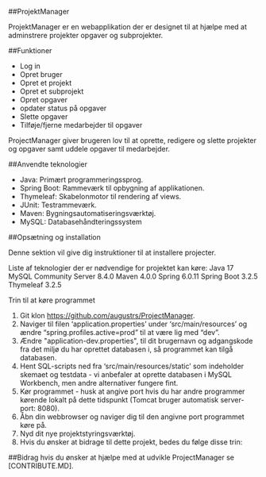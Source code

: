 ##ProjektManager

ProjektManager er en webapplikation der er designet til at hjælpe med at adminstrere projekter opgaver og subprojekter. 

##Funktioner
* Log in
* Opret bruger
* Opret et projekt
* Opret et subprojekt
* Opret opgaver
* opdater status på opgaver
* Slette opgaver
* Tilføje/fjerne medarbejder til opgaver

ProjectManager giver brugeren lov til at oprette, redigere og slette projekter og opgaver samt uddele opgaver til medarbejder.

##Anvendte teknologier
* Java: Primært programmeringssprog.
* Spring Boot: Rammeværk til opbygning af applikationen.
* Thymeleaf: Skabelonmotor til rendering af views.
* JUnit: Testrammeværk.
* Maven: Bygningsautomatiseringsværktøj.
* MySQL: Databasehåndteringssystem

##Opsætning og installation

Denne sektion vil give dig instruktioner til at installere projecter. 

Liste af teknologier der er nødvendige for projektet kan køre:
Java 17
MySQL Community Server 8.4.0
Maven 4.0.0
Spring 6.0.11
Spring Boot 3.2.5
Thymeleaf 3.2.5

Trin til at køre programmet
1. Git klon https://github.com/augustrs/ProjectManager.
2. Naviger til filen ‘application.properties’ under ‘src/main/resources’ og ændre “spring.profiles.active=prod” til at være lig med “dev”.
3. Ændre "application-dev.properties", til dit brugernavn og adgangskode fra det miljø du har oprettet databasen i, så programmet kan tilgå databasen.
4. Hent SQL-scripts ned fra ‘src/main/resources/static’ som indeholder skemaet og testdata - vi anbefaler at oprette databasen i MySQL Workbench, men andre alternativer fungere fint.
5. Kør programmet - husk at angive port hvis du har andre programmer kørende lokalt på dette tidspunkt (Tomcat bruger automatisk server-port: 8080).
6. Åbn din webbrowser og naviger dig til den angivne port programmet køre på.
7. Nyd dit nye projektstyringsværktøj.
8. Hvis du ønsker at bidrage til dette projekt, bedes du følge disse trin:

##Bidrag 
hvis du ønsker at hjælpe med at udvikle ProjectManager se [CONTRIBUTE.MD].
